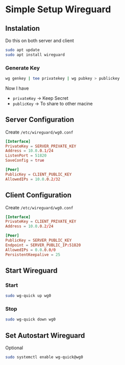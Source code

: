 # Simple Setup Wireguard

## Instalation

Do this on both server and client

```sh
sudo apt update
sudo apt install wireguard
```

### Generate Key
```sh
wg genkey | tee privatekey | wg pubkey > publickey
```

Now I have
- ```privateKey``` -> Keep Secret
- ```publicKey``` -> To share to other macine

## Server Configuration

Create ```/etc/wireguard/wg0.conf```

```conf
[Interface]
PrivateKey = SERVER_PRIVATE_KEY
Address = 10.0.0.1/24
ListenPort = 51820
SaveConfig = true

[Peer]
PublicKey = CLIENT_PUBLIC_KEY
AllowedIPs = 10.0.0.2/32
```

## Client Configuration

Create ```/etc/wireguard/wg0.conf```

```conf
[Interface]
PrivateKey = CLIENT_PRIVATE_KEY
Address = 10.0.0.2/24

[Peer]
PublicKey = SERVER_PUBLIC_KEY
Endpoint = SERVER_PUBLIC_IP:51820
AllowedIPs = 0.0.0.0/0
PersistentKeepalive = 25
```

## Start Wireguard

### Start

```sh
sudo wg-quick up wg0
```

### Stop

```sh
sudo wg-quick down wg0
```

## Set Autostart Wireguard

Optional

```sh
sudo systemctl enable wg-quick@wg0
```